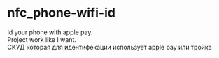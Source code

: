 # nfc_phone-wifi-id
Id your phone with apple pay.
<br>
Project work like I want.
<br>
СКУД которая для идентифекации использует apple pay или тройка
